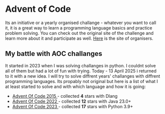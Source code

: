 # Advent of Code
<p>Its an initiative or a yearly organised challange - whatever you want to call it, it is a great way to learn a programming language basics and practice problem solving. You can check out the original site of the challenge and learn more about it and participate as well. <a href ="https://adventofcode.com/">Here</a> is the site of organisers.</p>

## My battle with AOC challanges
<p> It started in 2023 when I was solving challanges in python. I couldnt solve all of them but had a lot of fun with trying. Today - 13 April 2025 i returned to it with a new idea. I will try to solve diffrent years' challanges with diffrent programming languages. Its propably not original but here is a list of what I at least started to solve and with which language and how it is going:</p>

<ul>
  <li> <a href=https://adventofcode.com/2015> Advent Of Code 2015 </a> - collected <strong>4</strong> stars with Dlang </li>
  <li> <a href=https://adventofcode.com/2022> Advent Of Code 2022 </a> - collected <strong>12</strong> stars with Java 23.0+ </li>
  <li> <a href=https://adventofcode.com/2023> Advent Of Code 2023 </a> - collected <strong>17</strong> stars with Python 3.9+ </li>
</ul>
